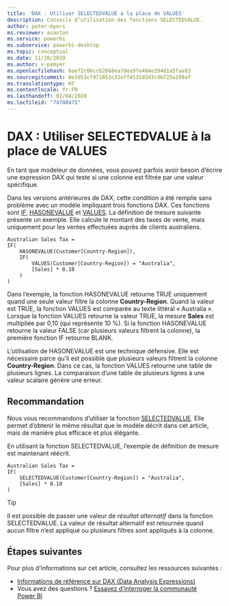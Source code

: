 ```yaml
---
title: 'DAX : Utiliser SELECTEDVALUE à la place de VALUES'
description: Conseils d’utilisation des fonctions SELECTEDVALUE.
author: peter-myers
ms.reviewer: asaxton
ms.service: powerbi
ms.subservice: powerbi-desktop
ms.topic: conceptual
ms.date: 11/20/2019
ms.author: v-pemyer
ms.openlocfilehash: 6aef2c06cc62668ea7dea9fe404e294d1a5faa93
ms.sourcegitcommit: 8e3d53cf971853c32eff4531d2d3cdb725a199af
ms.translationtype: HT
ms.contentlocale: fr-FR
ms.lasthandoff: 02/04/2020
ms.locfileid: "74700475"
---
```

# <a name="dax-use-selectedvalue-instead-of-values"></a>DAX : Utiliser SELECTEDVALUE à la place de VALUES

En tant que modeleur de données, vous pouvez parfois avoir besoin d’écrire une expression DAX qui teste si une colonne est filtrée par une valeur spécifique.

Dans les versions antérieures de DAX, cette condition a été remplie sans problème avec un modèle impliquant trois fonctions DAX. Ces fonctions sont [IF](/dax/if-function-dax), [HASONEVALUE](/dax/hasonevalue-function-dax) et [VALUES](/dax/values-function-dax). La définition de mesure suivante présente un exemple. Elle calcule le montant des taxes de vente, mais uniquement pour les ventes effectuées auprès de clients australiens.

```dax
Australian Sales Tax =
IF(
    HASONEVALUE(Customer[Country-Region]),
    IF(
        VALUES(Customer[Country-Region]) = "Australia",
        [Sales] * 0.10
    )
)
```

Dans l’exemple, la fonction HASONEVALUE retourne TRUE uniquement quand une seule valeur filtre la colonne **Country-Region**. Quand la valeur est TRUE, la fonction VALUES est comparée au texte littéral « Australia ». Lorsque la fonction VALUES retourne la valeur TRUE, la mesure **Sales** est multipliée par 0,10 (qui représente 10 %). Si la fonction HASONEVALUE retourne la valeur FALSE (car plusieurs valeurs filtrent la colonne), la première fonction IF retourne BLANK.

L’utilisation de HASONEVALUE est une technique défensive. Elle est nécessaire parce qu’il est possible que plusieurs valeurs filtrent la colonne **Country-Region**. Dans ce cas, la fonction VALUES retourne une table de plusieurs lignes. La comparaison d’une table de plusieurs lignes à une valeur scalaire génère une erreur.

## <a name="recommendation"></a>Recommandation

Nous vous recommandons d’utiliser la fonction [SELECTEDVALUE](/dax/selectedvalue-function). Elle permet d’obtenir le même résultat que le modèle décrit dans cet article, mais de manière plus efficace et plus élégante.

En utilisant la fonction SELECTEDVALUE, l’exemple de définition de mesure est maintenant réécrit.

```dax
Australian Sales Tax =
IF(
    SELECTEDVALUE(Customer[Country-Region]) = "Australia",
    [Sales] * 0.10
)
```

> [!TIP]
> Il est possible de passer une valeur de _résultat alternatif_ dans la fonction SELECTEDVALUE. La valeur de résultat alternatif est retournée quand aucun filtre n’est appliqué ou plusieurs filtres sont appliqués à la colonne.

## <a name="next-steps"></a>Étapes suivantes

Pour plus d’informations sur cet article, consultez les ressources suivantes :

- [Informations de référence sur DAX (Data Analysis Expressions)](/dax/)
- Vous avez des questions ? [Essayez d’interroger la communauté Power BI](https://community.powerbi.com/)
